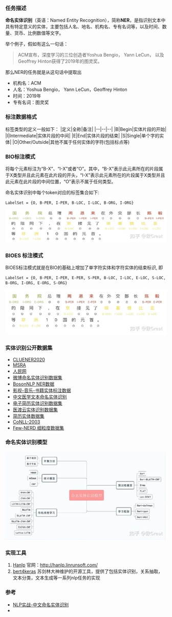 ### 任务描述

**命名实体识别**（英语：Named Entity Recognition），简称**NER**，是指识别文本中具有特定意义的实体，主要包括人名、地名、机构名、专有名词等，以及时间、数量、货币、比例数值等文字。

举个例子，假如有这么一句话：

> ACM宣布，深度学习的三位创造者Yoshua Bengio， Yann LeCun， 以及Geoffrey Hinton获得了2019年的图灵奖。

那么NER的任务就是从这句话中提取出

-   机构名：ACM
-   人名：Yoshua Bengio， Yann LeCun，Geoffrey Hinton
-   时间：2019年
-   专有名词：图灵奖


### 标注数据格式
标签类型的定义一般如下：
|定义|全称|备注|
|--|--|--|
|B|Begin|实体片段的开始|
|I|Intermediate|实体片段的中间|
|E|End|实体片段的结束|
|S|Single|单个字的实体|
|O|Other/Outside|其他不属于任何实体的字符(包括标点等)

### BIO标注模式
将每个元素标注为“B-X”、“I-X”或者“O”。其中，“B-X”表示此元素所在的片段属于X类型并且此元素在此片段的开头，“I-X”表示此元素所在的片段属于X类型并且此元素在此片段的中间位置，“O”表示不属于任何类型。

命名实体识别中每个token对应的标签集合如下:
```text
LabelSet = {O, B-PER, I-PER, B-LOC, I-LOC, B-ORG, I-ORG}
```

  ![](../../images/nlp/实体识别/BIO.jpg)

### BIOES 标注模式
BIOES标注模式就是在BIO的基础上增加了单字符实体和字符实体的结束标识, 即
```text
LabelSet = {O, B-PER, I-PER, E-PER, S-PER, B-LOC, I-LOC, E-LOC, S-LOC, B-ORG, I-ORG, E-ORG, S-ORG}
```

  ![](../../images/nlp/实体识别/BIOES.jpg)

### 实体识别公开数据集
- [CLUENER2020](https://github.com/GuocaiL/nlp_corpus/tree/main/open_ner_data/cluener_public)
- [MSRA](https://github.com/GuocaiL/nlp_corpus/tree/main/open_ner_data/MSRA)
- [人民网](https://github.com/GuocaiL/nlp_corpus/tree/main/open_ner_data/people_daily)
- [微博命名实体识别数据集](https://github.com/GuocaiL/nlp_corpus/tree/main/open_ner_data/weibo)
- [BosonNLP NER数据](https://github.com/GuocaiL/nlp_corpus/tree/main/open_ner_data/boson)
- [影视-音乐-书籍实体标注数据](https://github.com/GuocaiL/nlp_corpus/tree/main/open_ner_data/video_music_book_datasets)
- [中文医学文本命名实体识别](https://github.com/GuocaiL/nlp_corpus/tree/main/open_ner_data/2020_ccks_ner)
- [电子简历实体识别数据集](https://github.com/GuocaiL/nlp_corpus/tree/main/open_ner_data/ResumeNER)
- [医渡云实体识别数据集](https://github.com/GuocaiL/nlp_corpus/tree/main/open_ner_data/yidu-s4k)
- [简历实体数据集](https://github.com/jiesutd/LatticeLSTM/tree/master/data)
- [CoNLL-2003](https://www.clips.uantwerpen.be/conll2003/ner/)
- [Few-NERD 细粒度数据集](https://github.com/thunlp/Few-NERD/tree/main/data)


### 命名实体识别模型
![](../../images/nlp/实体识别/实体识别模型.webp)

### 实现工具
1. [Hanlp](https://github.com/hankcs/pyhanlp)  官网：http://hanlp.linrunsoft.com/
2. [bert4keras](https://github.com/bojone/bert4keras/blob/master/examples/task_sequence_labeling_ner_crf.py)  苏剑林大神维护的开源工具，提供了包括实体识别，关系抽取，文本分类，文本生成等一系列nlp任务的实现


### 参考
- [NLP实战-中文命名实体识别](https://zhuanlan.zhihu.com/p/61227299)
- 